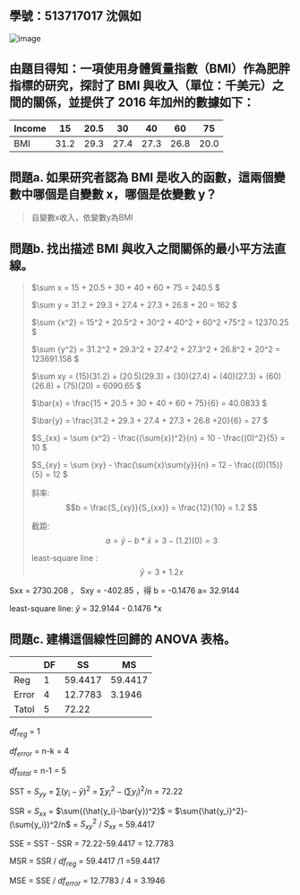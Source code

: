 ## 學號：513717017 沈佩如

![image](https://github.com/user-attachments/assets/3965e030-a5b4-4d24-8cb1-1c180c515ac8)

## 由題目得知：一項使用身體質量指數（BMI）作為肥胖指標的研究，探討了 BMI 與收入（單位：千美元）之間的關係，並提供了 2016 年加州的數據如下：

|Income       |	15	| 20.5|	30  |	40  |	60  |	75  |
|-------------|-----|-----|-----|-----|-----|-----|
|BMI          |	31.2|	29.3|	27.4|	27.3|	26.8|	20.0|

## 問題a. 如果研究者認為 BMI 是收入的函數，這兩個變數中哪個是自變數 x，哪個是依變數 y？
>
>自變數x收入，依變數y為BMI

## 問題b. 找出描述 BMI 與收入之間關係的最小平方法直線。

>$\sum x = 15 + 20.5 + 30 + 40 + 60 + 75  = 240.5 $
>
>$\sum y = 31.2 + 29.3 + 27.4 + 27.3 + 26.8 + 20 = 162 $
>
>$\sum {x^2} = 15^2 + 20.5^2 + 30^2 + 40^2 + 60^2 +75^2 = 12370.25 $
>
>$\sum {y^2} = 31.2^2 + 29.3^2 + 27.4^2 + 27.3^2 + 26.8^2 + 20^2 = 123691.158 $
>
>$\sum xy = (15)(31.2) + (20.5)(29.3) + (30)(27.4) + (40)(27.3) + (60)(26.8) + (75)(20) = 6090.65 $
>
>$\bar{x} = \frac{15 + 20.5 + 30 + 40 + 60 + 75}{6} = 40.0833 $
>
>$\bar{y} = \frac{31.2 + 29.3 + 27.4 + 27.3 + 26.8 +20}{6} = 27 $
>
>$S_{xx} = \sum {x^2} - \frac{(\sum{x})^2}{n} = 10 - \frac{(0)^2}{5} = 10 $
>
>$S_{xy} = \sum {xy} - \frac{\sum{x}\sum{y}}{n} = 12 - \frac{(0)(15)}{5} = 12 $
>
>斜率: $$b = \frac{S_{xy}}{S_{xx}} = \frac{12}{10} = 1.2 $$   							
>							
>截距: $$a= \bar{y}-b*\bar{x} = 3 - (1.2)(0) = 3 $$							
>						
>least-square line : $$\hat{y} = 3 + 1.2x $$




Sxx = 2730.208 ， Sxy = -402.85 ，得 b = -0.1476 a= 32.9144 

least-square line: $\hat{y}$ = 32.9144 - 0.1476 *x

## 問題c. 建構這個線性回歸的 ANOVA 表格。

|       | DF    | SS | MS |
| ----  | --    | -- | -- |
| Reg   | 1     | 59.4417  | 59.4417  |
| Error | 4     | 12.7783 |3.1946  |
| Tatol | 5     | 72.22 |

$df_{reg}$ = 1

$df_{error}$ = n-k = 4

$df_{total}$ = n-1 = 5
   
SST = $S_{yy}$ = $\sum{(y_i-\bar{y})^2}$ =  $\sum{y_i^2}-(\sum{y_i})^2/n$ = 72.22

SSR = $S_{xx}$ = $\sum{(\hat{y_i}-\bar{y})^2}$ = $\sum{\hat{y_i}^2}-(\sum{y_i})^2/n$ =  $S_{xy}^2$ / $S_{xx}$ = 59.4417

SSE = SST - SSR = 72.22-59.4417 = 12.7783

MSR = SSR / $df_{reg}$ = 59.4417 /1 =59.4417

MSE = SSE / $df_{error}$ = 12.7783 / 4 = 3.1946
